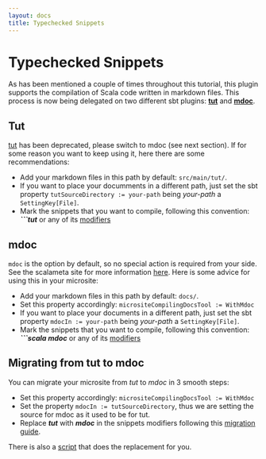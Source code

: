 ```yaml
---
layout: docs
title: Typechecked Snippets
---
```


# Typechecked Snippets

As has been mentioned a couple of times throughout this tutorial, this plugin supports the compilation of Scala code written in markdown files. This process is now being delegated on two different sbt plugins: [**tut**](https://github.com/tpolecat/tut) and [**mdoc**](https://github.com/scalameta/mdoc).

## Tut

[tut](https://github.com/tpolecat/tut) has been deprecated, please switch to mdoc (see next section). If for some reason you want to keep using it, here there are some recommendations:

- Add your markdown files in this path by default: `src/main/tut/`.
- If you want to place your documments in a different path, just set the sbt property `tutSourceDirectory := your-path` being _your-path_ a `SettingKey[File]`.
- Mark the snippets that you want to compile, following this convention: **_```tut_** or any of its [modifiers](http://tpolecat.github.io/tut//modifiers.html)


## mdoc

`mdoc` is the option by default, so no special action is required from your side. See the scalameta site for more information [here](https://scalameta.org/mdoc/). Here is some advice for using this in your microsite:

- Add your markdown files in this path by default: `docs/`.
- Set this property accordingly: `micrositeCompilingDocsTool := WithMdoc`
- If you want to place your documents in a different path, just set the sbt property `mdocIn := your-path` being _your-path_ a `SettingKey[File]`.
- Mark the snippets that you want to compile, following this convention: **_```scala mdoc_** or any of its [modifiers](https://scalameta.org/mdoc/docs/modifiers.html)

## Migrating from tut to mdoc

You can migrate your microsite from _tut_ to _mdoc_ in 3 smooth steps:

- Set this property accordingly: `micrositeCompilingDocsTool := WithMdoc`
- Set the property `mdocIn := tutSourceDirectory`, thus we are setting the source for mdoc as it used to be for tut.
- Replace **_tut_** with **_mdoc_** in the snippets modifiers following this [migration guide](https://scalameta.org/mdoc/docs/tut.html).

There is also a [script](https://github.com/scalameta/mdoc/blob/5c732bc48eb88b8a416e5c61e945eac6d410b27b/bin/migrate-tut.sh) that does the replacement for you.
